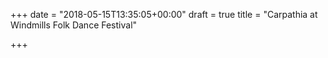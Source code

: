 +++
date = "2018-05-15T13:35:05+00:00"
draft = true
title = "Carpathia at Windmills Folk Dance Festival"

+++
